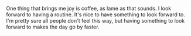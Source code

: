 One thing that brings me joy is coffee, as lame as that sounds. I look forward to having a routine. It's nice to have something to look forward to. I'm pretty sure all people don't feel this way, but having something to look forward to makes the day go by faster.
